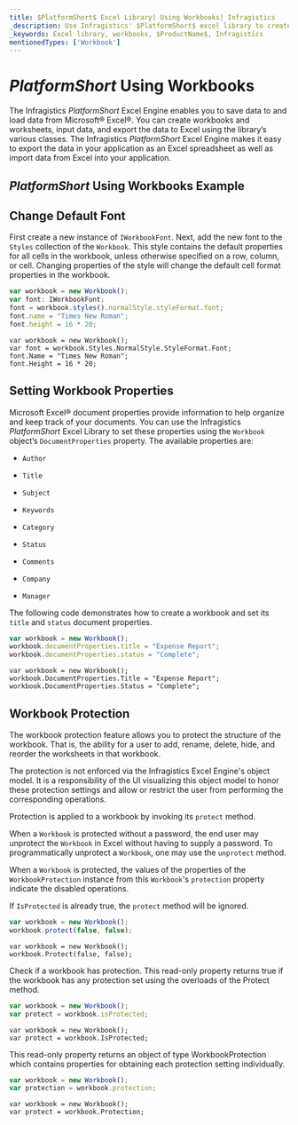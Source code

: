 ```yaml
---
title: $PlatformShort$ Excel Library| Using Workbooks| Infragistics
_description: Use Infragistics' $PlatformShort$ excel library to create workbooks and worksheets, input data and export the date to Microsoft® Excel. View $ProductName$ excel tutorials for more information!
_keywords: Excel library, workbooks, $ProductName$, Infragistics
mentionedTypes: ['Workbook']
---
```

# $PlatformShort$ Using Workbooks

The Infragistics $PlatformShort$ Excel Engine enables you to save data to and load data from Microsoft® Excel®. You can create workbooks and worksheets, input data, and export the data to Excel using the library’s various classes. The Infragistics $PlatformShort$ Excel Engine makes it easy to export the data in your application as an Excel spreadsheet as well as import data from Excel into your application.

## $PlatformShort$ Using Workbooks Example


<code-view style="height: 500px" 
           data-demos-base-url="{environment:dvDemosBaseUrl}" 
           iframe-src="{environment:dvDemosBaseUrl}/excel/excel-library-operations-on-workbooks" 
           alt="$PlatformShort$ Using Workbooks Example" 
           github-src="excel/excel-library/operations-on-workbooks">
</code-view>

<div class="divider--half"></div>

## Change Default Font

First create a new instance of `IWorkbookFont`. Next, add the new font to the `Styles` collection of the `Workbook`. This style contains the default properties for all cells in the workbook, unless otherwise specified on a row, column, or cell. Changing properties of the style will change the default cell format properties in the workbook.

```ts
var workbook = new Workbook();
var font: IWorkbookFont;
font = workbook.styles().normalStyle.styleFormat.font;
font.name = "Times New Roman";
font.height = 16 * 20;
```

```razor
var workbook = new Workbook();
var font = workbook.Styles.NormalStyle.StyleFormat.Font;
font.Name = "Times New Roman";
font.Height = 16 * 20;
```

## Setting Workbook Properties

Microsoft Excel® document properties provide information to help organize and keep track of your documents. You can use the Infragistics $PlatformShort$ Excel Library to set these properties using the `Workbook` object’s `DocumentProperties` property. The available properties are:

- `Author`

- `Title`

- `Subject`

- `Keywords`

- `Category`

- `Status`

- `Comments`

- `Company`

- `Manager`

The following code demonstrates how to create a workbook and set its `title` and `status` document properties.

```ts
var workbook = new Workbook();
workbook.documentProperties.title = "Expense Report";
workbook.documentProperties.status = "Complete";
```

```razor
var workbook = new Workbook();
workbook.DocumentProperties.Title = "Expense Report";
workbook.DocumentProperties.Status = "Complete";
```

## Workbook Protection

The workbook protection feature allows you to protect the structure of the workbook. That is, the ability for a user to add, rename, delete, hide, and reorder the worksheets in that workbook.

The protection is not enforced via the Infragistics Excel Engine's object model. It is a responsibility of the UI visualizing this object model to honor these protection settings and allow or restrict the user from performing the corresponding operations.

Protection is applied to a workbook by invoking its `protect` method.

When a `Workbook` is protected without a password, the end user may unprotect the `Workbook` in Excel without having to supply a password. To programmatically unprotect a `Workbook`, one may use the `unprotect` method.

When a `Workbook` is protected, the values of the properties of the `WorkbookProtection` instance from this `Workbook`'s `protection` property indicate the disabled operations.

If `IsProtected` is already true, the `protect` method will be ignored.

```ts
var workbook = new Workbook();
workbook.protect(false, false);
```

```razor
var workbook = new Workbook();
workbook.Protect(false, false);
```

Check if a workbook has protection. This read-only property returns true if the workbook has any protection set using the overloads of the Protect method.

```ts
var workbook = new Workbook();
var protect = workbook.isProtected;
```

```razor
var workbook = new Workbook();
var protect = workbook.IsProtected;
```

This read-only property returns an object of type WorkbookProtection which contains properties for obtaining each protection setting individually.

```ts
var workbook = new Workbook();
var protection = workbook.protection;
```

```razor
var workbook = new Workbook();
var protect = workbook.Protection;
```
